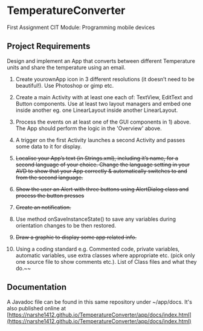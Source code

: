 # TemperatureConverter
First Assignment CIT Module: Programming mobile devices

## Project Requirements
Design and implement an App that converts between different Temperature units and share the temperature using an email.

1. Create yourownApp icon in 3 different resolutions (it doesn’t need to be beautiful!). Use Photoshop or gimp etc.

2. Create a main Activity with at least one each of: TextView, EditText and Button components. Use at least two layout managers and embed one inside another eg. one LinearLayout inside another LinearLayout.

3. Process the events on at least one of the GUI components in 1) above. The App should perform the logic in the 'Overview' above.

4. A trigger on the first Activity launches a second Activity and passes some data to it for display.

5. ~~Localise your App’s text (in Strings.xml), including it’s name, for a second language of your choice. Change the language setting in your AVD to show that your App correctly & automatically switches to and from the second language.~~

6. ~~Show the user an Alert with three buttons using AlertDialog class and process the button presses~~

7. ~~Create an notification.~~

8. Use  method onSaveInstanceState()  to save any variables during orientation changes to be then restored.

9. ~~Draw a graphic to display some app related info.~~

10. Using a coding standard e.g. Commented code, private variables, automatic variables, use extra classes where appropriate etc. (pick only one source file to show comments etc.). List of Class files and what they do.~~

## Documentation

A Javadoc file can be found in this same repository under ~/app/docs. It's also published online at [https://narshe1412.github.io/TemperatureConverter/app/docs/index.html](https://narshe1412.github.io/TemperatureConverter/app/docs/index.html)
